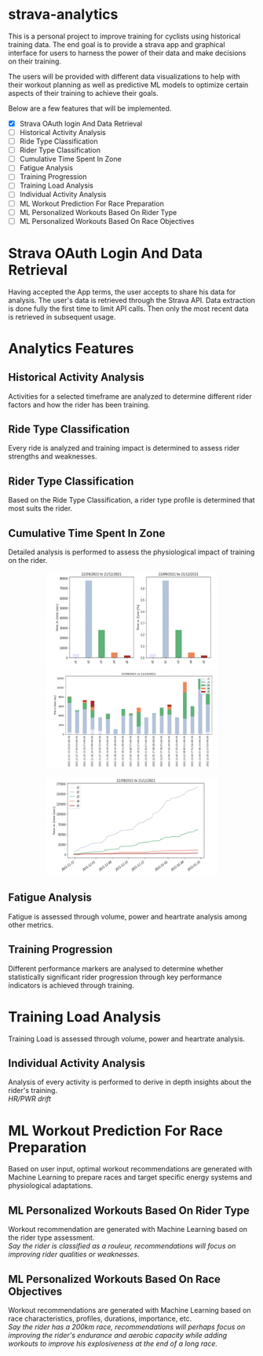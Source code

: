 # strava-analytics
This is a personal project to improve training for cyclists using historical training data. The end goal is to provide a strava app and graphical interface for users to harness the power of their data and make decisions on their training.

The users will be provided with different data visualizations to help with their workout planning as well as predictive ML models to optimize certain aspects of their training to achieve their goals.

Below are a few features that will be implemented.

- [x] Strava OAuth login And Data Retrieval
- [ ] Historical Activity Analysis
- [ ] Ride Type Classification
- [ ] Rider Type Classification
- [ ] Cumulative Time Spent In Zone
- [ ] Fatigue Analysis
- [ ] Training Progression
- [ ] Training Load Analysis
- [ ] Individual Activity Analysis
- [ ] ML Workout Prediction For Race Preparation
- [ ] ML Personalized Workouts Based On Rider Type
- [ ] ML Personalized Workouts Based On Race Objectives

# Strava OAuth Login And Data Retrieval
Having accepted the App terms, the user accepts to share his data for analysis. The user's data is retrieved through the Strava API. Data extraction is done fully the first time to limit API calls. Then only the most recent data is retrieved in subsequent usage.

# Analytics Features

## Historical Activity Analysis
Activities for a selected timeframe are analyzed to determine different rider factors and how the rider has been training.

## Ride Type Classification
Every ride is analyzed and training impact is determined to assess rider strengths and weaknesses.

## Rider Type Classification
Based on the Ride Type Classification, a rider type profile is determined that most suits the rider.

## Cumulative Time Spent In Zone
Detailed analysis is performed to assess the physiological impact of training on the rider.

<p align="center">
  <img width="350" height="200" src="https://github.com/K-Schubert/strava-analytics/blob/main/media/cum_time_in_zone.png">
  <img width="350" height="200" src="https://github.com/K-Schubert/strava-analytics/blob/main/media/ride_time_in_zone.png">
</p>
<p align="center">
  <img width="350" height="200" src="https://github.com/K-Schubert/strava-analytics/blob/main/media/cum_time_in_zone_line.png">
</p>

## Fatigue Analysis
Fatigue is assessed through volume, power and heartrate analysis among other metrics.

## Training Progression
Different performance markers are analysed to determine whether statistically significant rider progression through key performance indicators is achieved through training.

# Training Load Analysis
Training Load is assessed through volume, power and heartrate analysis.

## Individual Activity Analysis
Analysis of every activity is performed to derive in depth insights about the rider's training. \
*HR/PWR drift*

# ML Workout Prediction For Race Preparation
Based on user input, optimal workout recommendations are generated with Machine Learning to prepare races and target specific energy systems and physiological adaptations.

## ML Personalized Workouts Based On Rider Type
Workout recommendation are generated with Machine Learning based on the rider type assessment. \
*Say the rider is classified as a rouleur, recommendations will focus on improving rider qualities or weaknesses.*

## ML Personalized Workouts Based On Race Objectives
Workout recommendations are generated with Machine Learning based on race characteristics, profiles, durations, importance, etc. \
*Say the rider has a 200km race, recommendations will perhaps focus on improving the rider's endurance and aerobic capacity while adding workouts to improve his explosiveness at the end of a long race.*

